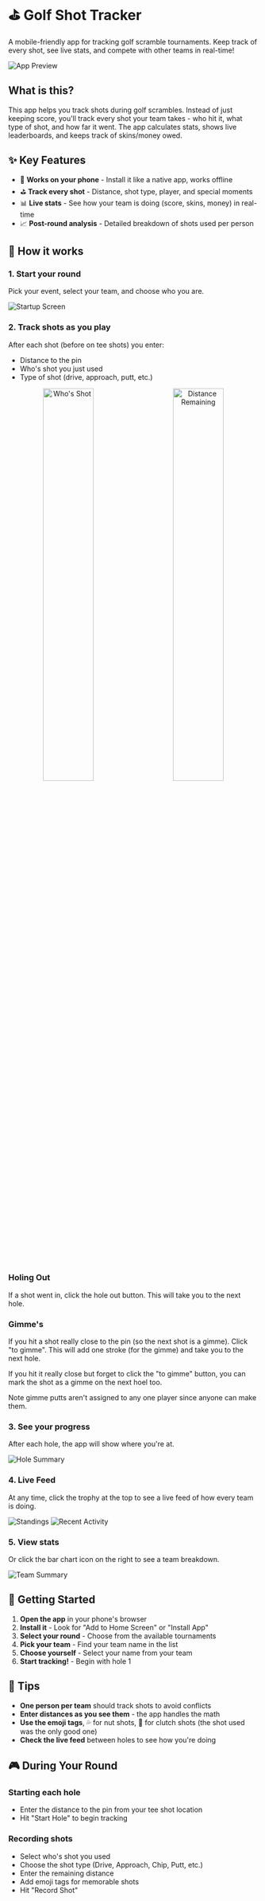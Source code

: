 # ⛳ Golf Shot Tracker

A mobile-friendly app for tracking golf scramble tournaments. Keep track of every shot, see live stats, and compete with other teams in real-time!

![App Preview](screenshots/app-preview.png)

## What is this?

This app helps you track shots during golf scrambles. Instead of just keeping score, you'll track every shot your team takes - who hit it, what type of shot, and how far it went. The app calculates stats, shows live leaderboards, and keeps track of skins/money owed.

## ✨ Key Features

- 📱 **Works on your phone** - Install it like a native app, works offline
- ⛳ **Track every shot** - Distance, shot type, player, and special moments
- 📊 **Live stats** - See how your team is doing (score, skins, money) in real-time
- 📈 **Post-round analysis** - Detailed breakdown of shots used per person

## 🎯 How it works

### 1. Start your round
Pick your event, select your team, and choose who you are.

![Startup Screen](fig/startup-screen.jpg)

### 2. Track shots as you play
After each shot (before on tee shots) you enter:
- Distance to the pin
- Who's shot you just used
- Type of shot (drive, approach, putt, etc.)

<p align="center">
  <img alt="Who's Shot" src="./fig/shot-tracking-01.jpg" width="45%">
&nbsp; &nbsp; &nbsp; &nbsp;
  <img alt="Distance Remaining" src="./fig/shot-tracking-02.jpg" width="45%">
</p>

### Holing Out
If a shot went in, click the hole out button. This will take you to the next hole.

### Gimme's
If you hit a shot really close to the pin (so the next shot is a gimme). Click "to gimme". This will add one stroke (for the gimme) and take you to the next hole.


If you hit it really close but forget to click the "to gimme" button, you can mark the shot as a gimme on the next hoel too.

Note gimme putts aren't assigned to any one player since anyone can make them.

### 3. See your progress
After each hole, the app will show where you're at.

![Hole Summary](fig/hole-summary.jpg)

### 4. Live Feed
At any time, click the trophy at the top to see a live feed of how every team is doing.

![Standings](fig/live-feed-01.jpg)
![Recent Activity](fig/live-feed-02.jpg)

### 5. View stats
Or click the bar chart icon on the right to see a team breakdown.

![Team Summary](fig/team-summary.jpg)

## 🚀 Getting Started

1. **Open the app** in your phone's browser
2. **Install it** - Look for "Add to Home Screen" or "Install App" 
3. **Select your round** - Choose from the available tournaments
4. **Pick your team** - Find your team name in the list
5. **Choose yourself** - Select your name from your team
6. **Start tracking!** - Begin with hole 1

## 📱 Tips

- **One person per team** should track shots to avoid conflicts
- **Enter distances as you see them** - the app handles the math
- **Use the emoji tags**, 💦 for nut shots, 🛟 for clutch shots (the shot used was the only good one)
- **Check the live feed** between holes to see how you're doing

## 🎮 During Your Round

### Starting each hole
- Enter the distance to the pin from your tee shot location
- Hit "Start Hole" to begin tracking

### Recording shots
- Select who's shot you used
- Choose the shot type (Drive, Approach, Chip, Putt, etc.)
- Enter the remaining distance
- Add emoji tags for memorable shots
- Hit "Record Shot"

